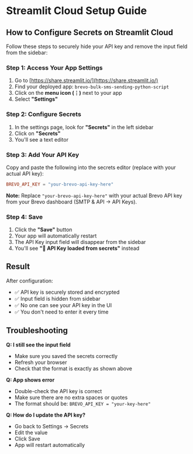 # Streamlit Cloud Setup Guide

## How to Configure Secrets on Streamlit Cloud

Follow these steps to securely hide your API key and remove the input field from the sidebar:

### Step 1: Access Your App Settings
1. Go to [https://share.streamlit.io/](https://share.streamlit.io/)
2. Find your deployed app: `brevo-bulk-sms-sending-python-script`
3. Click on the **menu icon (⋮)** next to your app
4. Select **"Settings"**

### Step 2: Configure Secrets
1. In the settings page, look for **"Secrets"** in the left sidebar
2. Click on **"Secrets"**
3. You'll see a text editor

### Step 3: Add Your API Key
Copy and paste the following into the secrets editor (replace with your actual API key):

```toml
BREVO_API_KEY = "your-brevo-api-key-here"
```

**Note:** Replace `"your-brevo-api-key-here"` with your actual Brevo API key from your Brevo dashboard (SMTP & API → API Keys).

### Step 4: Save
1. Click the **"Save"** button
2. Your app will automatically restart
3. The API Key input field will disappear from the sidebar
4. You'll see **"🔐 API Key loaded from secrets"** instead

## Result

After configuration:
- ✅ API key is securely stored and encrypted
- ✅ Input field is hidden from sidebar
- ✅ No one can see your API key in the UI
- ✅ You don't need to enter it every time

## Troubleshooting

**Q: I still see the input field**
- Make sure you saved the secrets correctly
- Refresh your browser
- Check that the format is exactly as shown above

**Q: App shows error**
- Double-check the API key is correct
- Make sure there are no extra spaces or quotes
- The format should be: `BREVO_API_KEY = "your-key-here"`

**Q: How do I update the API key?**
- Go back to Settings → Secrets
- Edit the value
- Click Save
- App will restart automatically

